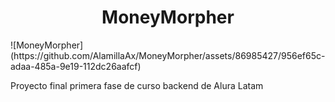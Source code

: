 <h1 align="center">MoneyMorpher</h1>
![MoneyMorpher](https://github.com/AlamillaAx/MoneyMorpher/assets/86985427/956ef65c-adaa-485a-9e19-112dc26aafcf)

Proyecto final primera fase de curso backend de Alura Latam
